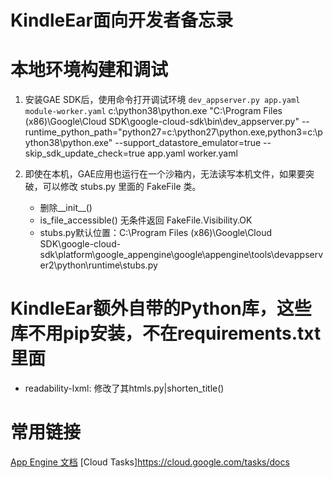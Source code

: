 # KindleEar面向开发者备忘录

# 本地环境构建和调试
  1. 安装GAE SDK后，使用命令打开调试环境
     `dev_appserver.py app.yaml module-worker.yaml`
  c:\python38\python.exe "C:\Program Files (x86)\Google\Cloud SDK\google-cloud-sdk\bin\dev_appserver.py" --runtime_python_path="python27=c:\python27\python.exe,python3=c:\python38\python.exe" --support_datastore_emulator=true --skip_sdk_update_check=true app.yaml worker.yaml

  2. 即使在本机，GAE应用也运行在一个沙箱内，无法读写本机文件，如果要突破，可以修改 stubs.py 里面的 FakeFile 类。
     * 删除__init__()
     * is_file_accessible() 无条件返回 FakeFile.Visibility.OK
     * stubs.py默认位置：C:\Program Files (x86)\Google\Cloud SDK\google-cloud-sdk\platform\google_appengine\google\appengine\tools\devappserver2\python\runtime\stubs.py

# KindleEar额外自带的Python库，这些库不用pip安装，不在requirements.txt里面
* readability-lxml: 修改了其htmls.py|shorten_title()


# 常用链接
[App Engine 文档](https://cloud.google.com/appengine/docs)
[Cloud Tasks]https://cloud.google.com/tasks/docs